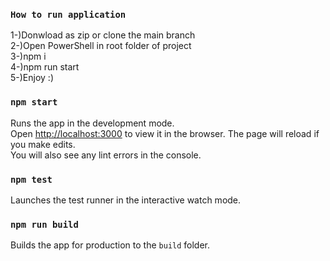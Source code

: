 ### `How to run application`

1-)Donwload as zip or clone the main branch<br />
2-)Open PowerShell in root folder of project<br />
3-)npm i<br />
4-)npm run start<br />
5-)Enjoy :)

### `npm start`

Runs the app in the development mode.<br />
Open [http://localhost:3000](http://localhost:3000) to view it in the browser.
The page will reload if you make edits.<br />
You will also see any lint errors in the console.

### `npm test`

Launches the test runner in the interactive watch mode.<br />

### `npm run build`

Builds the app for production to the `build` folder.<br />
